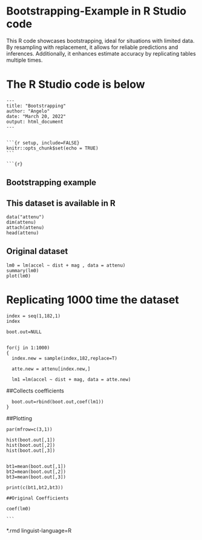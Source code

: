 # Bootstrapping-Example in R Studio code
This R code showcases bootstrapping, ideal for situations with limited data. By resampling with replacement, it allows for reliable predictions and inferences. Additionally, it enhances estimate accuracy by replicating tables multiple times.

# The R Studio code is below

    ---
    title: "Bootstrapping"
    author: "Angelo"
    date: "March 20, 2022"
    output: html_document
    ---


    ```{r setup, include=FALSE}
    knitr::opts_chunk$set(echo = TRUE)
    ```

    ```{r}
## Bootstrapping example
## This dataset is available in R
    
    data("attenu")
    dim(attenu)
    attach(attenu)
    head(attenu)
    
## Original dataset
    
    lm0 = lm(accel ~ dist + mag , data = attenu)
    summary(lm0)
    plot(lm0)
    
# Replicating 1000 time the dataset 
    
    index = seq(1,182,1)
    index
    
    boot.out=NULL
    
    
    for(j in 1:1000)
    {
      index.new = sample(index,182,replace=T)
      
      atte.new = attenu[index.new,]
      
      lm1 =lm(accel ~ dist + mag, data = atte.new)
      
##Collects coefficients
      
      boot.out=rbind(boot.out,coef(lm1))
    }
    
    
    
##Plotting 
    
    par(mfrow=c(3,1))
    
    hist(boot.out[,1])
    hist(boot.out[,2])
    hist(boot.out[,3])
    
    
    bt1=mean(boot.out[,1])
    bt2=mean(boot.out[,2])
    bt3=mean(boot.out[,3])
    
    print(c(bt1,bt2,bt3))
    
    ##Original Coefficients
    
    coef(lm0)
    
    ```
*.rmd linguist-language=R
